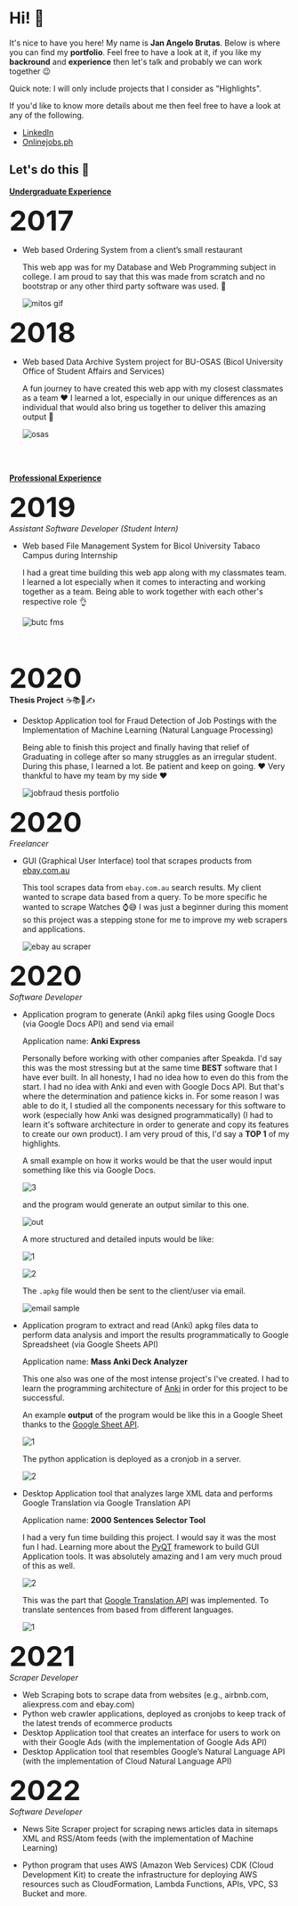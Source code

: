 <h1>Hi! 👋</h1>

It's nice to have you here! My name is **Jan Angelo Brutas**. Below is where you can find my **portfolio**. Feel free to have a look at it, if you like my **backround** and **experience** then let's talk and probably we can work together 😉

Quick note: I will only include projects that I consider as "Highlights".

If you'd like to know more details about me then feel free to have a look at any of the following.


- [LinkedIn](https://www.linkedin.com/in/janangelobrutas/)
- [Onlinejobs.ph](https://www.onlinejobs.ph/jobseekers/info/1209320)


<h2>Let's do this 💪</h2>

**<ins>Undergraduate Experience</ins>**  

<strong style='font-size: 50px;'>2017</strong>

- Web based Ordering System from a client’s small
restaurant  

  This web app was for my Database and Web Programming subject in college. I am proud to say that this was made from scratch and no bootstrap or any other third party
  software was used. 🤯
  
  ![mitos gif](https://user-images.githubusercontent.com/55988471/213910493-15850c8c-fa7b-4eaf-8b72-871d4749c25a.gif)


<strong style='font-size: 50px;'>2018</strong>  

- Web based Data Archive System project for BU-OSAS
(Bicol University Office of Student Affairs and Services)  

  A fun journey to have created this web app with my closest classmates as a team ❤️ I learned a lot, especially in our unique differences as an individual that would also bring us together to deliver this amazing output 🙏
  
  ![osas](https://user-images.githubusercontent.com/55988471/213911940-fc1f416b-0575-4739-b78c-c51c74433c58.gif)



<br/>
<br/>

**<ins>Professional Experience</ins>**

<strong style='font-size: 50px;'>2019</strong>  
*Assistant Software Developer (Student Intern)*

- Web based File Management System for Bicol
University Tabaco Campus during Internship  

   I had a great time building this web app along with my classmates team. I learned a lot especially when it comes to interacting and working together as a team. Being able to work together with each other's respective role 👌
  
  ![butc fms](https://user-images.githubusercontent.com/55988471/213910863-9f51c2aa-c7e9-4677-97ef-27410007c602.gif)



<br/>
<br/>


<strong style='font-size: 50px;'>2020</strong>  
**Thesis Project** ☕📚📖✍

- Desktop Application tool for Fraud Detection of Job
Postings with the Implementation of Machine
Learning (Natural Language Processing)  

  Being able to finish this project and finally having that relief of Graduating in college after so many struggles as an irregular student. During this phase,
  I learned a lot. Be patient and keep on going. ❤️ Very thankful to have my team by my side ❤️
  
  ![jobfraud thesis portfolio](https://user-images.githubusercontent.com/55988471/214731439-6b30dc20-cb99-4910-8f82-4989cef103e9.gif)



<strong style='font-size: 50px;'>2020</strong>  
*Freelancer*

- GUI (Graphical User Interface) tool that scrapes products from [ebay.com.au](https://www.ebay.com.au/)  

  This tool scrapes data from ``ebay.com.au`` search results. My client wanted to scrape data based from a query. To be more specific he wanted to scrape Watches ⌚😅
  I was just a beginner during this moment so this project was a stepping stone for me to improve my web scrapers and applications.
  
  ![ebay au scraper](https://user-images.githubusercontent.com/55988471/213906882-cdb8bd46-deff-4f05-a033-c81ae9a778a2.png)





<strong style='font-size: 50px;'>2020</strong>  
*Software Developer*

- Application program to generate (Anki) apkg files
using Google Docs (via Google Docs API) and send via
email  

  Application name: **Anki Express**

  Personally before working with other companies after Speakda. I'd say this was the most stressing but at the same time **BEST** software that I have ever built. In all honesty, I had no idea how to even do this from the start. I had no idea with Anki and even with Google Docs API. But that's where the determination and patience kicks in. For some reason I was able to do it, I studied all the components necessary for this software to work (especially how Anki was designed programmatically) (I had to learn it's software architecture in order to generate and copy its features to create our own product). I am very proud of this, I'd say a **TOP 1** of my highlights.
  
  A small example on how it works would be that the user would input something like this via Google Docs.
  
  ![3](https://user-images.githubusercontent.com/55988471/214740263-c37d8704-0309-44ad-af3a-0b947b31de1c.png)  
  
  and the program would generate an output similar to this one.
  
  ![out](https://user-images.githubusercontent.com/55988471/214741177-f88e7b5a-bb8a-4bdc-9f22-27b564526905.png)
 
  
  A more structured and detailed inputs would be like:  
  
  ![1](https://user-images.githubusercontent.com/55988471/214741203-7aa11c67-773f-4938-85e6-0bcc923c0195.PNG)  
  
  ![2](https://user-images.githubusercontent.com/55988471/214741236-4c281cfb-6bd8-4962-927d-abded8f9363a.PNG)  
  
  The ``.apkg`` file would then be sent to the client/user via email.
  
  ![email sample](https://user-images.githubusercontent.com/55988471/214742272-1879be79-67ca-45a2-a137-5c2eff048346.png)


  


- Application program to extract and read (Anki) apkg
files data to perform data analysis and import the
results programmatically to Google Spreadsheet (via
Google Sheets API)  

  Application name: **Mass Anki Deck Analyzer**
  
  This one also was one of the most intense project's I've created. I had to learn the programming architecture of [Anki](https://apps.ankiweb.net/) in order for this project to be successful.
  
  An example **output** of the program would be like this in a Google Sheet thanks to the [Google Sheet API](https://developers.google.com/sheets/api/guides/concepts#:~:text=The%20Google%20Sheets%20API%20is,Update%20spreadsheet%20formatting).
  
  ![1](https://user-images.githubusercontent.com/55988471/215094685-67c7e605-5c8c-4c97-ad03-e1bfaf557b28.png)
  
  The python application is deployed as a cronjob in a server.
  
  ![2](https://user-images.githubusercontent.com/55988471/215095561-45a08d8f-0c12-4f87-be9a-044455d34c66.png)





- Desktop Application tool that analyzes large XML data
and performs Google Translation via Google
Translation API  

  Application name: **2000 Sentences Selector Tool**
  
  I had a very fun time building this project. I would say it was the most fun I had. Learning more about the [PyQT](https://riverbankcomputing.com/software/pyqt/) framework to build GUI Application tools. It was absolutely amazing and I am very much proud of this as well.
  
  ![2](https://user-images.githubusercontent.com/55988471/215100389-f2b7f1ba-461c-4430-b766-de83b522a721.png)
  
  This was the part that [Google Translation API](https://cloud.google.com/translate) was implemented. To translate sentences from based from different languages.
  
  ![1](https://user-images.githubusercontent.com/55988471/215099464-4ef5741d-a6f9-4ba7-8e53-5c98c82732b0.png)




<strong style='font-size: 50px;'>2021</strong>  
*Scraper Developer*

- Web Scraping bots to scrape data from websites (e.g.,
airbnb.com, aliexpress.com and ebay.com)
- Python web crawler applications, deployed as
cronjobs to keep track of the latest trends of ecommerce products
- Desktop Application tool that creates an interface for
users to work on with their Google Ads (with the
implementation of Google Ads API)
- Desktop Application tool that resembles Google’s
Natural Language API (with the implementation of
Cloud Natural Language API)


<strong style='font-size: 50px;'>2022</strong>  
*Software Developer*

- News Site Scraper project for scraping news articles
data in sitemaps XML and RSS/Atom feeds (with the
implementation of Machine Learning)

- Python program that uses AWS (Amazon Web
Services) CDK (Cloud Development Kit) to create the
infrastructure for deploying AWS resources such as
CloudFormation, Lambda Functions, APIs, VPC, S3
Bucket and more.

